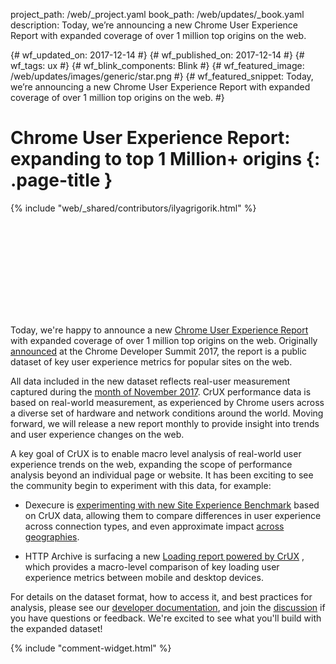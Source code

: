 project_path: /web/_project.yaml
book_path: /web/updates/_book.yaml
description: Today, we’re announcing a new Chrome User Experience Report with expanded coverage of over 1 million top origins on the web.

{# wf_updated_on: 2017-12-14 #}
{# wf_published_on: 2017-12-14 #}
{# wf_tags: ux #}
{# wf_blink_components: Blink #}
{# wf_featured_image: /web/updates/images/generic/star.png #}
{# wf_featured_snippet: Today, we’re announcing a new Chrome User Experience Report with expanded coverage of over 1 million top origins on the web. #}

# Chrome User Experience Report: expanding to top 1 Million+ origins {: .page-title }

{% include "web/_shared/contributors/ilyagrigorik.html" %}

<div class="clearfix"></div>

<div class="video-wrapper">
  <iframe class="devsite-embedded-youtube-video" data-video-id="_srJ7eHS3IM?t=11m4s"
          data-autohide="1" data-showinfo="0" frameborder="0" allowfullscreen>
  </iframe>
</div>

Today, we're happy to announce a new [Chrome User Experience Report](/web/tools/chrome-user-experience-report/)
with expanded coverage of over 1 million top origins on the web. Originally
[announced](https://blog.chromium.org/2017/10/introducing-chrome-user-experience-report.html)
at the Chrome Developer Summit 2017, the report is a public dataset of key
user experience metrics for popular sites on the web.

All data included in the new dataset reflects real-user measurement captured
during the [month of November 2017](https://bigquery.cloud.google.com/table/chrome-ux-report:all.201711).
CrUX performance data is based on real-world measurement, as experienced by
Chrome users across a diverse set of hardware and network conditions around the
world. Moving forward, we will release a new report monthly to provide insight
into trends and user experience changes on the web.

A key goal of CrUX is to enable macro level analysis of real-world user
experience trends on the web, expanding the scope of performance analysis beyond
an individual page or website. It has been exciting to see the community begin
to experiment with this data, for example:

+  Dexecure is [experimenting with new Site Experience
Benchmark](https://dexecure.com/blog/chrome-user-experience-report-explained-google-bigquery/)
based on CrUX data, allowing them to compare differences in user experience
across connection types, and even approximate impact
[across geographies](https://dexecure.com/blog/impact-3g-vs-4g-connections-user-experience-countries/).

+  HTTP Archive is surfacing a new [Loading report powered by
CrUX](https://beta.httparchive.org/reports/chrome-ux-report)
, which provides a macro-level comparison of key loading user experience
metrics between mobile and desktop devices.

For details on the dataset format, how to access it, and best practices for
analysis, please see our [developer
documentation](/web/tools/chrome-user-experience-report/), and join the
[discussion](https://groups.google.com/a/chromium.org/forum/#!forum/chrome-ux-report)
if you have questions or feedback. We're excited to see what you'll build with
the expanded dataset!

{% include "comment-widget.html" %}
